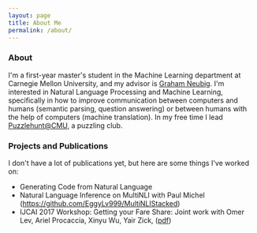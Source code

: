 ```yaml
---
layout: page
title: About Me
permalink: /about/
---
```


### About
I'm a first-year master's student in the Machine Learning department at Carnegie Mellon University, and my advisor is [Graham Neubig](http://www.phontron.com/). I'm interested in Natural Language Processing and Machine Learning, specifically in how to improve communication between computers and humans (semantic parsing, question answering) or between humans with the help of computers (machine translation). In my free time I lead [Puzzlehunt@CMU](http://puzzlehunt.club/), a puzzling club.

### Projects and Publications

I don't have a lot of publications yet, but here are some things I've worked on:

 - Generating Code from Natural Language 
 - Natural Language Inference on MultiNLI with Paul Michel (https://github.com/EggyLv999/MultiNLIStacked)
 - IJCAI 2017 Workshop: Getting your Fare Share: Joint work with Omer Lev, Ariel Procaccia, Xinyu Wu, Yair Zick, ([pdf](http://agt2017.net.technion.ac.il/files/2017/07/AGTIJCAI2017_paper_8_ChenLPWZ.pdf))
